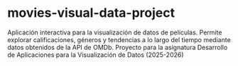 # movies-visual-data-project
Aplicación interactiva para la visualización de datos de películas. Permite explorar calificaciones, géneros y tendencias a lo largo del tiempo mediante datos obtenidos de la API de OMDb. Proyecto para la asignatura Desarrollo de Aplicaciones para la Visualización de Datos (2025-2026)
